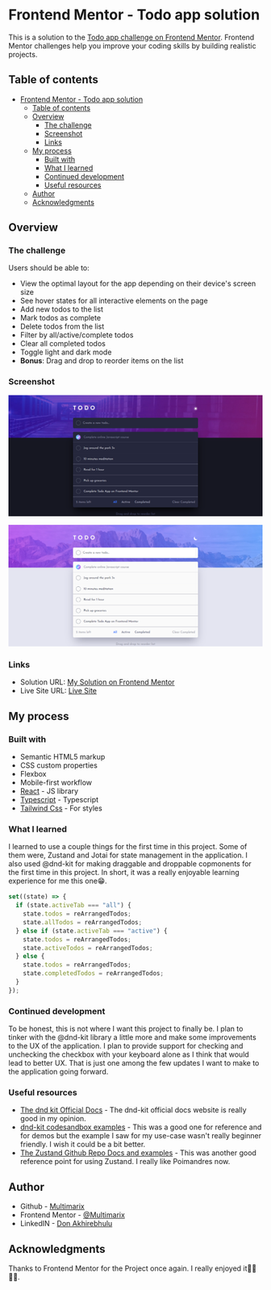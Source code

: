 # Frontend Mentor - Todo app solution

This is a solution to the [Todo app challenge on Frontend Mentor](https://www.frontendmentor.io/challenges/todo-app-Su1_KokOW). Frontend Mentor challenges help you improve your coding skills by building realistic projects.

## Table of contents

- [Frontend Mentor - Todo app solution](#frontend-mentor---todo-app-solution)
  - [Table of contents](#table-of-contents)
  - [Overview](#overview)
    - [The challenge](#the-challenge)
    - [Screenshot](#screenshot)
    - [Links](#links)
  - [My process](#my-process)
    - [Built with](#built-with)
    - [What I learned](#what-i-learned)
    - [Continued development](#continued-development)
    - [Useful resources](#useful-resources)
  - [Author](#author)
  - [Acknowledgments](#acknowledgments)

## Overview

### The challenge

Users should be able to:

- View the optimal layout for the app depending on their device's screen size
- See hover states for all interactive elements on the page
- Add new todos to the list
- Mark todos as complete
- Delete todos from the list
- Filter by all/active/complete todos
- Clear all completed todos
- Toggle light and dark mode
- **Bonus**: Drag and drop to reorder items on the list

### Screenshot

![](./screenshot1.png)

![](./screenshot2.png)

### Links

- Solution URL: [My Solution on Frontend Mentor](https://your-solution-url.com)
- Live Site URL: [Live Site](https://dees-todolist.netlify.app/)

## My process

### Built with

- Semantic HTML5 markup
- CSS custom properties
- Flexbox
- Mobile-first workflow
- [React](https://reactjs.org/) - JS library
- [Typescript](https://www.typescriptlang.org/docs/handbook/intro.html) - Typescript
- [Tailwind Css](https://tailwindcss.com/docs/installation) - For styles

### What I learned

I learned to use a couple things for the first time in this project. Some of them were, Zustand and Jotai for state management in the application. I also used @dnd-kit for making draggable and droppable copmonents for the first time in this project. In short, it was a really enjoyable learning experience for me this one😁.

```js
set((state) => {
  if (state.activeTab === "all") {
    state.todos = reArrangedTodos;
    state.allTodos = reArrangedTodos;
  } else if (state.activeTab === "active") {
    state.todos = reArrangedTodos;
    state.activeTodos = reArrangedTodos;
  } else {
    state.todos = reArrangedTodos;
    state.completedTodos = reArrangedTodos;
  }
});
```

### Continued development

To be honest, this is not where I want this project to finally be. I plan to tinker with the @dnd-kit library a little more and make some improvements to the UX of the application. I plan to provide support for checking and unchecking the checkbox with your keyboard alone as I think that would lead to better UX. That is just one among the few updates I want to make to the application going forward.

### Useful resources

- [The dnd kit Official Docs](https://docs.dndkit.com/) - The dnd-kit official docs website is really good in my opinion.
- [dnd-kit codesandbox examples](https://codesandbox.io/examples/package/@dnd-kit/core) - This was a good one for reference and for demos but the example I saw for my use-case wasn't really beginner friendly. I wish it could be a bit better.
- [The Zustand Github Repo Docs and examples](https://github.com/pmndrs/zustand) - This was another good reference point for using Zustand. I really like Poimandres now.

## Author

- Github - [Multimarix](https://github.com/Multimarix)
- Frontend Mentor - [@Multimarix](https://www.frontendmentor.io/profile/Multimarix)
- LinkedIN - [Don Akhirebhulu](https://www.linkedin.com/in/don-akhirebhulu-675082242/)

## Acknowledgments

Thanks to Frontend Mentor for the Project once again. I really enjoyed it🤞🏾👌🏾.
